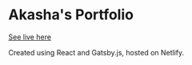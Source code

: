 # Akasha's Portfolio

[See live here](https://www.akashachamberlain.com/)

Created using React and Gatsby.js, hosted on Netlify.
